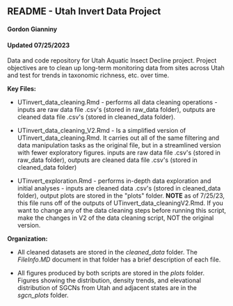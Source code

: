 ## README - Utah Invert Data Project
#### Gordon Gianniny
#### Updated 07/25/2023

Data and code repository for Utah Aquatic Insect Decline project. Project objectives are to clean up long-term monitoring data from sites across Utah and test for trends in taxonomic richness, etc. over time. 

**Key Files:**

  * UTinvert_data_cleaning.Rmd - performs all data cleaning operations - inputs are raw data file .csv's (stored in raw_data folder), outputs are cleaned data file .csv's (stored in cleaned_data folder). 
  
  * UTinvert_data_cleaning_V2.Rmd - Is a simplified version of UTinvert_data_cleaning.Rmd. It carries out all of the same filtering and data manipulation tasks as the original file, but in a streamlined version with fewer exploratory figures. inputs are raw data file .csv's (stored in raw_data folder), outputs are cleaned data file .csv's (stored in cleaned_data folder)
  
  * UTinvert_exploration.Rmd - performs in-depth data exploration and initial analyses - inputs are cleaned data .csv's (stored in cleaned_data folder), output plots are stored in the "plots" folder. **NOTE** as of 7/25/23, this file runs off of the outputs of UTinvert_data_cleaningV2.Rmd. If you want to change any of the data cleaning steps before running this script, make the changes in V2 of the data cleaning script, NOT the original version. 
  

**Organization:**


  * All cleaned datasets are stored in the *cleaned_data* folder. The *FileInfo.MD* document in that folder has a brief description of each file. 
  
  * All figures produced by both scripts are stored in the *plots* folder. Figures showing the distribution, density trends, and elevational distribution of SGCNs from Utah and adjacent states are in the *sgcn_plots* folder. 
  


